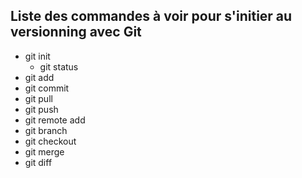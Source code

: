 ## Liste des commandes à voir pour s'initier au versionning avec Git

  - git init
	- git status
  - git add
  - git commit
  - git pull
  - git push
  - git remote add
  - git branch
  - git checkout
  - git merge
  - git diff

